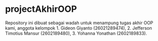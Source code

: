 # projectAkhirOOP
Repository ini dibuat sebagai wadah untuk menampung tugas akhir OOP kami, anggota kelompok 1. Gideon Giyanto (26021289474), 2. Jefferson Timotius Mansur (2602189480), 3. Yohanna Yonathan (2602189833).
